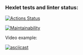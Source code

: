 ### Hexlet tests and linter status:
[![Actions Status](https://github.com/AnastasiaZelenkova/frontend-project-46/actions/workflows/hexlet-check.yml/badge.svg)](https://github.com/AnastasiaZelenkova/frontend-project-46/actions)

[![Maintainability](https://api.codeclimate.com/v1/badges/7dbc23f4fe4085e37467/maintainability)](https://codeclimate.com/github/AnastasiaZelenkova/frontend-project-46/maintainability)

Video example:

[![asciicast](https://asciinema.org/a/M2IvJkvsMZyKUbrjFxJySGldK.svg)](https://asciinema.org/a/M2IvJkvsMZyKUbrjFxJySGldK)
